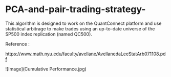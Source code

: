 # PCA-and-pair-trading-strategy-

This algorithm is designed to work on the QuantConnect platform and use statistical arbitrage to make trades using an up-to-date universe of the SP500 index replication (named QC500).

Reference :

https://www.math.nyu.edu/faculty/avellane/AvellanedaLeeStatArb071108.pdf
 
![Image](Cumulative Performance.jpg)
